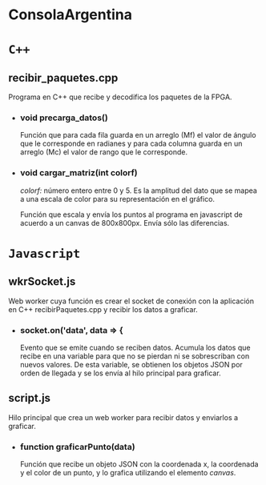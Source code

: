 # ConsolaArgentina

# `C++`

## recibir_paquetes.cpp
Programa en C++ que recibe y decodifica los paquetes de la FPGA.

- ### void precarga_datos()
    Función que para cada fila guarda en un arreglo (Mf) el valor de ángulo que le corresponde en radianes y para cada columna guarda en un arreglo (Mc) el valor de rango que le corresponde. 

- ### void cargar_matriz(int colorf)
    *colorf:* número entero entre 0 y 5. Es la amplitud del dato que se mapea a una escala de color para su representación en el gráfico.
  
    Función que escala y envía los puntos al programa en javascript de acuerdo a un canvas de 800x800px. Envía sólo las diferencias.


# `Javascript`

## wkrSocket.js
Web worker cuya función es crear el socket de conexión con la aplicación en C++ recibirPaquetes.cpp y recibir los datos a graficar.

- ### socket.on('data', data => {  
    Evento que se emite cuando se reciben datos. Acumula los datos que recibe en una variable para que no se pierdan ni se sobrescriban con nuevos valores.  De esta variable, se obtienen los objetos JSON por orden de llegada y se los envía al hilo principal para graficar.

## script.js
Hilo principal que crea un web worker para recibir datos y enviarlos a graficar.

- ### function graficarPunto(data)
    Función que recibe un objeto JSON con la coordenada x, la coordenada y el color de un punto, y lo grafica utilizando el elemento *canvas*.


